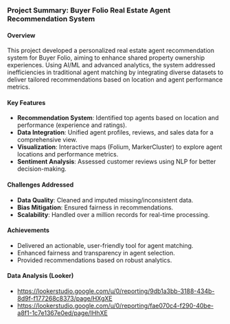 ### Project Summary: Buyer Folio Real Estate Agent Recommendation System

#### Overview

This project developed a personalized real estate agent recommendation system for Buyer Folio, aiming to enhance shared property ownership experiences. Using AI/ML and advanced analytics, the system addressed inefficiencies in traditional agent matching by integrating diverse datasets to deliver tailored recommendations based on location and agent performance metrics.

#### Key Features

-   **Recommendation System**: Identified top agents based on location and performance (experience and ratings).
-   **Data Integration**: Unified agent profiles, reviews, and sales data for a comprehensive view.
-   **Visualization**: Interactive maps (Folium, MarkerCluster) to explore agent locations and performance metrics.
-   **Sentiment Analysis**: Assessed customer reviews using NLP for better decision-making.

#### Challenges Addressed

-   **Data Quality**: Cleaned and imputed missing/inconsistent data.
-   **Bias Mitigation**: Ensured fairness in recommendations.
-   **Scalability**: Handled over a million records for real-time processing.

#### Achievements

-   Delivered an actionable, user-friendly tool for agent matching.
-   Enhanced fairness and transparency in agent selection.
-   Provided recommendations based on robust analytics.

#### Data Analysis (Looker)
-  https://lookerstudio.google.com/u/0/reporting/9db1a3bb-3188-434b-8d9f-f177268c8373/page/HXgXE
-  https://lookerstudio.google.com/u/0/reporting/fae070c4-f290-40be-a8f1-1c7e1367e0ed/page/IHhXE
